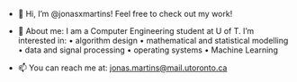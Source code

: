 - 👋 Hi, I’m @jonasxmartins! Feel free to check out my work!
  
- 👀 About me: I am a Computer Engineering student at U of T. 
  I’m interested in:
  • algorithm design
  • mathematical and statistical modelling
  • data and signal processing
  • operating systems
  • Machine Learning
  
- 📫 You can reach me at: jonas.martins@mail.utoronto.ca

<!---
jonasxmartins/jonasxmartins is a ✨ special ✨ repository because its `README.md` (this file) appears on your GitHub profile.
You can click the Preview link to take a look at your changes.
--->
